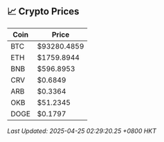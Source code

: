 ## 📈 Crypto Prices

| Coin | Price |
| ---- | ----- |
| BTC | $93280.4859 |
| ETH | $1759.8944 |
| BNB | $596.8953 |
| CRV | $0.6849 |
| ARB | $0.3364 |
| OKB | $51.2345 |
| DOGE | $0.1797 |

_Last Updated: 2025-04-25 02:29:20.25 +0800 HKT_
